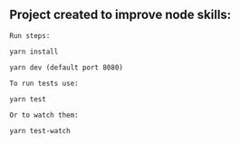 ## Project created to improve node skills:

```
Run steps:

yarn install

yarn dev (default port 8080)

To run tests use:

yarn test

Or to watch them:

yarn test-watch

```

